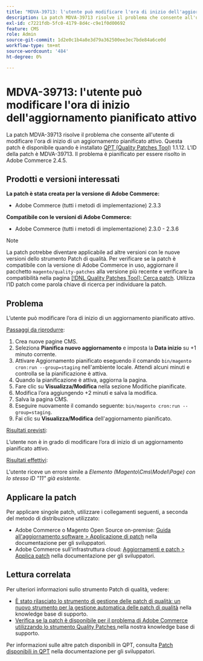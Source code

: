 ```yaml
---
title: "MDVA-39713: l'utente può modificare l'ora di inizio dell'aggiornamento pianificato attivo"
description: La patch MDVA-39713 risolve il problema che consente all'utente di modificare l'ora di inizio di un aggiornamento pianificato attivo. Questa patch è disponibile quando è installato [Quality Patches Tool (QPT)](/help/announcements/adobe-commerce-announcements/magento-quality-patches-released-new-tool-to-self-serve-quality-patches.md) 1.1.12. L'ID della patch è MDVA-39713. Il problema è pianificato per essere risolto in Adobe Commerce 2.4.5.
exl-id: c7221fdb-5fc0-4179-8d4c-c9e1f0d00692
feature: CMS
role: Admin
source-git-commit: 1d2e0c1b4a8e3d79a362500ee3ec7bde84a6ce0d
workflow-type: tm+mt
source-wordcount: '484'
ht-degree: 0%

---
```


# MDVA-39713: l&#39;utente può modificare l&#39;ora di inizio dell&#39;aggiornamento pianificato attivo

La patch MDVA-39713 risolve il problema che consente all&#39;utente di modificare l&#39;ora di inizio di un aggiornamento pianificato attivo. Questa patch è disponibile quando è installato [QPT (Quality Patches Tool)](/help/announcements/adobe-commerce-announcements/magento-quality-patches-released-new-tool-to-self-serve-quality-patches.md) 1.1.12. L&#39;ID della patch è MDVA-39713. Il problema è pianificato per essere risolto in Adobe Commerce 2.4.5.

## Prodotti e versioni interessati

**La patch è stata creata per la versione di Adobe Commerce:**

* Adobe Commerce (tutti i metodi di implementazione) 2.3.3

**Compatibile con le versioni di Adobe Commerce:**

* Adobe Commerce (tutti i metodi di implementazione) 2.3.0 - 2.3.6

>[!NOTE]
>
>La patch potrebbe diventare applicabile ad altre versioni con le nuove versioni dello strumento Patch di qualità. Per verificare se la patch è compatibile con la versione di Adobe Commerce in uso, aggiornare il pacchetto `magento/quality-patches` alla versione più recente e verificare la compatibilità nella pagina [[!DNL Quality Patches Tool]: Cerca patch](https://devdocs.magento.com/quality-patches/tool.html#patch-grid). Utilizza l’ID patch come parola chiave di ricerca per individuare la patch.

## Problema

L’utente può modificare l’ora di inizio di un aggiornamento pianificato attivo.

<u>Passaggi da riprodurre</u>:

1. Crea nuove pagine CMS.
1. Seleziona **Pianifica nuovo aggiornamento** e imposta la **Data inizio** su +1 minuto corrente.
1. Attivare Aggiornamento pianificato eseguendo il comando `bin/magento cron:run --group=staging` nell&#39;ambiente locale. Attendi alcuni minuti e controlla se la pianificazione è attiva.
1. Quando la pianificazione è attiva, aggiorna la pagina.
1. Fare clic su **Visualizza/Modifica** nella sezione Modifiche pianificate.
1. Modifica l’ora aggiungendo +2 minuti e salva la modifica.
1. Salva la pagina CMS.
1. Eseguire nuovamente il comando seguente: `bin/magento cron:run --group=staging`.
1. Fai clic su **Visualizza/Modifica** dell&#39;aggiornamento pianificato.

<u>Risultati previsti</u>:

L’utente non è in grado di modificare l’ora di inizio di un aggiornamento pianificato attivo.

<u>Risultati effettivi</u>:

L&#39;utente riceve un errore simile a *Elemento (Magento\Cms\Model\Page) con lo stesso ID &quot;11&quot; già esistente.*

## Applicare la patch

Per applicare singole patch, utilizzare i collegamenti seguenti, a seconda del metodo di distribuzione utilizzato:

* Adobe Commerce o Magento Open Source on-premise: [Guida all&#39;aggiornamento software > Applicazione di patch](https://devdocs.magento.com/guides/v2.4/comp-mgr/patching/mqp.html) nella documentazione per gli sviluppatori.
* Adobe Commerce sull&#39;infrastruttura cloud: [Aggiornamenti e patch > Applica patch](https://devdocs.magento.com/cloud/project/project-patch.html) nella documentazione per gli sviluppatori.

## Lettura correlata

Per ulteriori informazioni sullo strumento Patch di qualità, vedere:

* [È stato rilasciato lo strumento di gestione delle patch di qualità: un nuovo strumento per la gestione automatica delle patch di qualità](/help/announcements/adobe-commerce-announcements/magento-quality-patches-released-new-tool-to-self-serve-quality-patches.md) nella knowledge base di supporto.
* [Verifica se la patch è disponibile per il problema di Adobe Commerce utilizzando lo strumento Quality Patches ](/help/support-tools/patches-available-in-qpt-tool/check-patch-for-magento-issue-with-magento-quality-patches.md) nella nostra knowledge base di supporto.

Per informazioni sulle altre patch disponibili in QPT, consulta [Patch disponibili in QPT](https://devdocs.magento.com/quality-patches/tool.html#patch-grid) nella documentazione per gli sviluppatori.
